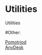 # Utilities
Utilities


#Other: 

[Pomotriod](https://github.com/Splode/pomotroid)\
[AnyDesk](https://anydesk.com/)

